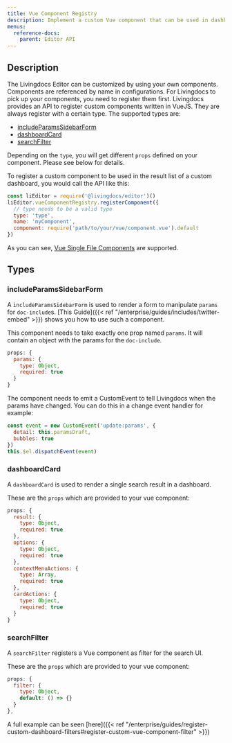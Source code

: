 ```yaml
---
title: Vue Component Registry
description: Implement a custom Vue component that can be used in dashboards and filters.
menus:
  reference-docs:
    parent: Editor API
---
```


## Description
The Livingdocs Editor can be customized by using your own components. Components are referenced by name in configurations. For Livingdocs to pick up your components, you need to register them first.
Livingdocs provides an API to register custom components written in VueJS. They are always register with a certain type. The supported types are:

- [includeParamsSidebarForm](#includeparamssidebarform)
- [dashboardCard](#dashboardcard)
- [searchFilter](#searchfilter)

Depending on the `type`, you will get different `props` defined on your component. Please see below for details.

To register a custom component to be used in the result list of a custom dashboard, you would call the API like this:

```js
const liEditor = require('@livingdocs/editor')()
liEditor.vueComponentRegistry.registerComponent({
  // type needs to be a valid type
  type: 'type',
  name: 'myComponent',
  component: require('path/to/your/vue/component.vue').default
})
```

As you can see, [Vue Single File Components](https://vuejs.org/v2/guide/single-file-components.html) are supported.


## Types

### includeParamsSidebarForm

A `includeParamsSidebarForm` is used to render a form to manipulate `params` for `doc-include`s. [This Guide]({{< ref "/enterprise/guides/includes/twitter-embed" >}}) shows you how to use such a component.

This component needs to take exactly one prop named `params`. It will contain an object with the params for the `doc-include`.
```js
props: {
  params: {
    type: Object,
    required: true
  }
}
```

The component needs to emit a CustomEvent to tell Livingdocs when the params have changed. You can do this in a change event handler for example:
```js
const event = new CustomEvent('update:params', {
  detail: this.paramsDraft,
  bubbles: true
})
this.$el.dispatchEvent(event)
```


### dashboardCard

A `dashboardCard` is used to render a single search result in a dashboard.

These are the `props` which are provided to your vue component:
```js
props: {
  result: {
    type: Object,
    required: true
  },
  options: {
    type: Object,
    required: true
  },
  contextMenuActions: {
    type: Array,
    required: true
  },
  cardActions: {
    type: Object,
    required: true
  }
}
```

### searchFilter
A `searchFilter` registers a Vue component as filter for the search UI.

These are the `props` which are provided to your vue component:
```js
props: {
  filter: {
    type: Object,
    default: () => {}
  }
},
```

A full example can be seen [here]({{< ref "/enterprise/guides/register-custom-dashboard-filters#register-custom-vue-component-filter" >}})
